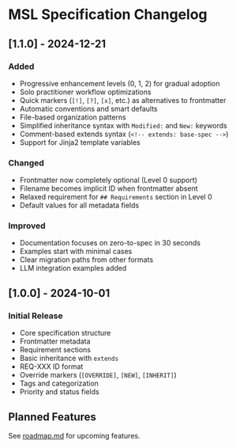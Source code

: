 # MSL Specification Changelog

## [1.1.0] - 2024-12-21

### Added
- Progressive enhancement levels (0, 1, 2) for gradual adoption
- Solo practitioner workflow optimizations
- Quick markers (`[!]`, `[?]`, `[x]`, etc.) as alternatives to frontmatter
- Automatic conventions and smart defaults
- File-based organization patterns
- Simplified inheritance syntax with `Modified:` and `New:` keywords
- Comment-based extends syntax (`<!-- extends: base-spec -->`)
- Support for Jinja2 template variables

### Changed
- Frontmatter now completely optional (Level 0 support)
- Filename becomes implicit ID when frontmatter absent
- Relaxed requirement for `## Requirements` section in Level 0
- Default values for all metadata fields

### Improved
- Documentation focuses on zero-to-spec in 30 seconds
- Examples start with minimal cases
- Clear migration paths from other formats
- LLM integration examples added

## [1.0.0] - 2024-10-01

### Initial Release
- Core specification structure
- Frontmatter metadata
- Requirement sections
- Basic inheritance with `extends`
- REQ-XXX ID format
- Override markers (`[OVERRIDE]`, `[NEW]`, `[INHERIT]`)
- Tags and categorization
- Priority and status fields

## Planned Features

See [roadmap.md](roadmap.md) for upcoming features.